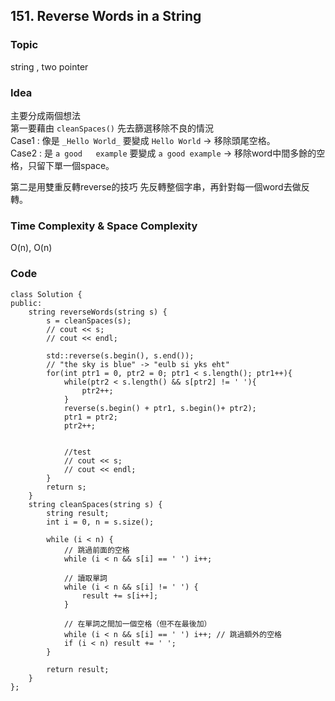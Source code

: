 ##  151. Reverse Words in a String

### Topic
string , two pointer

### Idea
主要分成兩個想法  
第一要藉由 `cleanSpaces()` 先去篩選移除不良的情況  
Case1 : 像是 `_Hello World_` 要變成 `Hello World` -> 移除頭尾空格。  
Case2 : 是 `a good   example` 要變成 `a good example` -> 移除word中間多餘的空格，只留下單一個space。 

第二是用雙重反轉reverse的技巧
先反轉整個字串，再針對每一個word去做反轉。  

### Time Complexity & Space Complexity
O(n), O(n)

### Code
```
class Solution {
public:
    string reverseWords(string s) {
        s = cleanSpaces(s);
        // cout << s;
        // cout << endl;

        std::reverse(s.begin(), s.end());
        // "the sky is blue" -> "eulb si yks eht"
        for(int ptr1 = 0, ptr2 = 0; ptr1 < s.length(); ptr1++){
            while(ptr2 < s.length() && s[ptr2] != ' '){
                ptr2++;
            }
            reverse(s.begin() + ptr1, s.begin()+ ptr2);
            ptr1 = ptr2;
            ptr2++;


            //test
            // cout << s;
            // cout << endl;
        }
        return s;
    }
    string cleanSpaces(string s) {
        string result;
        int i = 0, n = s.size();

        while (i < n) {
            // 跳過前面的空格
            while (i < n && s[i] == ' ') i++;

            // 讀取單詞
            while (i < n && s[i] != ' ') {
                result += s[i++];
            }

            // 在單詞之間加一個空格（但不在最後加）
            while (i < n && s[i] == ' ') i++; // 跳過額外的空格
            if (i < n) result += ' ';
        }

        return result;
    }
};
```
